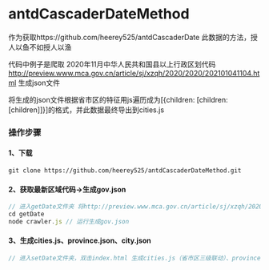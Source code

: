 # antdCascaderDateMethod
作为获取https://github.com/heerey525/antdCascaderDate 此数据的方法，授人以鱼不如授人以渔

代码中例子是爬取 2020年11月中华人民共和国县以上行政区划代码 http://preview.www.mca.gov.cn/article/sj/xzqh/2020/2020/202101041104.html  生成json文件

将生成的json文件根据省市区的特征用js遍历成为[{children: [children:[children]]}]的格式，并此数据最终导出到cities.js

### 操作步骤

#### 1、下载

```
git clone https://github.com/heerey525/antdCascaderDateMethod.git
```

#### 2、获取最新区域代码->生成gov.json

```javascript
// 进入getDate文件夹 将http://preview.www.mca.gov.cn/article/sj/xzqh/2020/2020/202101041104.html 替换成最新的代码地址
cd getDate
node crawler.js // 运行生成gov.json
```

#### 3、生成cities.js、province.json、city.json

```javascript
// 进入setDate文件夹，双击index.html 生成cities.js（省市区三级联动）、province.json（二级联动省级数据）、city.json（二级联动市级数据）文件
```

